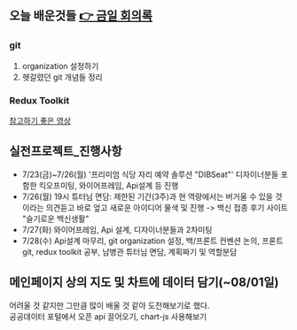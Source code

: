 ## 오늘 배운것들 [👉 금일 회의록](https://www.notion.so/07-28-9b1bc19c17cd407c89ff271a30fec010)
### git
1. organization 설정하기          
2. 헷갈렸던 git 개념들 정리

### Redux Toolkit
[참고하기 좋은 영상](https://www.youtube.com/watch?v=iBUJVy8phqw&ab_channel=TheNetNinja)


## 실전프로젝트_진행사항
- 7/23(금)~7/26(월) '프리미엄 식당 자리 예약 솔루션 "DIBSeat"' 디자이너분들 포함한 킥오프미팅, 와이어프레임, Api설계 등 진행          
- 7/26(월) 19시 튜터님 면담: 제한된 기간(3주)과 현 역량에서는 버거울 수 있을 것이라는 의견듣고 바로 엎고 새로운 아이디어 물색 및 진행 -> 백신 접종 후기 사이트 "슬기로운 백신생활"       
- 7/27(화) 와이어프레임, Api 설계, 디자이너분들과 2차미팅
- 7/28(수) Api설계 마무리, git organization 설정, 백/프론트 컨벤션 논의, 프론트 git, redux toolkit 공부, 남병관 튜터님 면담, 계획짜기 및 역할분담

## 메인페이지 상의 지도 및 차트에 데이터 담기(~08/01일)
어려울 것 같지만 그만큼 많이 배울 것 같아 도전해보기로 했다.         
공공데이터 포털에서 오픈 api 끌어오기, chart-js 사용해보기      
